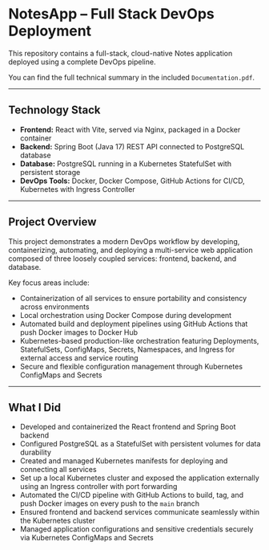 # NotesApp – Full Stack DevOps Deployment

This repository contains a full-stack, cloud-native Notes application deployed using a complete DevOps pipeline.

You can find the full technical summary in the included `Documentation.pdf`.


---

## Technology Stack

- **Frontend:** React with Vite, served via Nginx, packaged in a Docker container  
- **Backend:** Spring Boot (Java 17) REST API connected to PostgreSQL database  
- **Database:** PostgreSQL running in a Kubernetes StatefulSet with persistent storage  
- **DevOps Tools:** Docker, Docker Compose, GitHub Actions for CI/CD, Kubernetes with Ingress Controller  

---

## Project Overview

This project demonstrates a modern DevOps workflow by developing, containerizing, automating, and deploying a multi-service web application composed of three loosely coupled services: frontend, backend, and database.

Key focus areas include:

- Containerization of all services to ensure portability and consistency across environments  
- Local orchestration using Docker Compose during development  
- Automated build and deployment pipelines using GitHub Actions that push Docker images to Docker Hub  
- Kubernetes-based production-like orchestration featuring Deployments, StatefulSets, ConfigMaps, Secrets, Namespaces, and Ingress for external access and service routing  
- Secure and flexible configuration management through Kubernetes ConfigMaps and Secrets  

---

## What I Did

- Developed and containerized the React frontend and Spring Boot backend  
- Configured PostgreSQL as a StatefulSet with persistent volumes for data durability  
- Created and managed Kubernetes manifests for deploying and connecting all services  
- Set up a local Kubernetes cluster and exposed the application externally using an Ingress controller with port forwarding  
- Automated the CI/CD pipeline with GitHub Actions to build, tag, and push Docker images on every push to the `main` branch  
- Ensured frontend and backend services communicate seamlessly within the Kubernetes cluster  
- Managed application configurations and sensitive credentials securely via Kubernetes ConfigMaps and Secrets  
